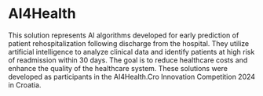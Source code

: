 # AI4Health

This solution represents AI algorithms developed for early prediction of patient rehospitalization following discharge from the hospital. They utilize artificial intelligence to analyze clinical data and identify patients at high risk of readmission within 30 days. The goal is to reduce healthcare costs and enhance the quality of the healthcare system. These solutions were developed as participants in the AI4Health.Cro Innovation Competition 2024 in Croatia.
